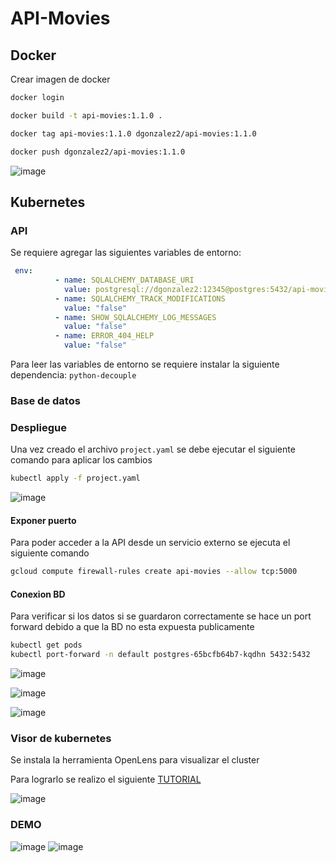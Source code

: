 # API-Movies

## Docker 

Crear imagen de docker

```bash
docker login
```
```bash
docker build -t api-movies:1.1.0 .
```
```bash
docker tag api-movies:1.1.0 dgonzalez2/api-movies:1.1.0
```
```bash
docker push dgonzalez2/api-movies:1.1.0
```
![image](https://github.com/dgonzalezt2/API-Movies/assets/81880494/c5bf9805-0467-40b7-8a0d-ace958736fc8)

## Kubernetes

### API

Se requiere agregar las siguientes variables de entorno:
```yaml
 env:
          - name: SQLALCHEMY_DATABASE_URI
            value: postgresql://dgonzalez2:12345@postgres:5432/api-movies
          - name: SQLALCHEMY_TRACK_MODIFICATIONS
            value: "false"
          - name: SHOW_SQLALCHEMY_LOG_MESSAGES
            value: "false"
          - name: ERROR_404_HELP
            value: "false"
```
Para leer las variables de entorno se requiere instalar la siguiente dependencia: `python-decouple`

### Base de datos

### Despliegue

Una vez creado el archivo `project.yaml` se debe ejecutar el siguiente comando para aplicar los cambios

```bash
kubectl apply -f project.yaml
```

![image](https://github.com/dgonzalezt2/API-Movies/assets/81880494/b2ba7021-6d94-4995-b7fa-62fcd3dac997)

#### Exponer puerto

Para poder acceder a la API desde un servicio externo se ejecuta el siguiente comando

```bash
gcloud compute firewall-rules create api-movies --allow tcp:5000
```

#### Conexion BD

Para verificar si los datos si se guardaron correctamente se hace un port forward debido a que la BD no esta expuesta publicamente

```bash
kubectl get pods
kubectl port-forward -n default postgres-65bcfb64b7-kqdhn 5432:5432
```
![image](https://github.com/dgonzalezt2/API-Movies/assets/81880494/c105ae1a-7948-4aae-a9d5-51a19af1e12d)

![image](https://github.com/dgonzalezt2/API-Movies/assets/81880494/b058aa98-8ff6-4850-be55-330defb05d30)

![image](https://github.com/dgonzalezt2/API-Movies/assets/81880494/b14b458c-a0e6-43e1-a555-0837e6b380bf)


### Visor de kubernetes 

Se instala la herramienta OpenLens para visualizar el cluster

Para lograrlo se realizo el siguiente [TUTORIAL](https://krisadas.medium.com/k8s-lens-with-google-cloud-255ccff5692) 

![image](https://github.com/dgonzalezt2/API-Movies/assets/81880494/c2249d0b-69f1-4426-a6e4-547d85aa3ff8)


### DEMO
![image](https://github.com/dgonzalezt2/API-Movies/assets/81880494/579c436c-822b-4fca-8b1b-5d53834a1b3f)
![image](https://github.com/dgonzalezt2/API-Movies/assets/81880494/2d1d7956-e5bf-4ee7-a286-c03771defb00)

